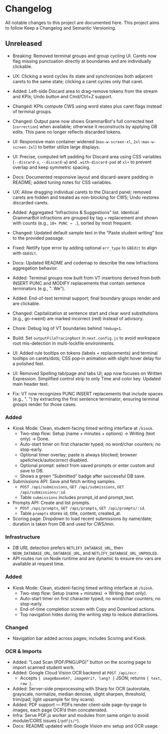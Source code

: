 # Changelog

All notable changes to this project are documented here.
This project aims to follow Keep a Changelog and Semantic Versioning.

## Unreleased

 - Breaking: Removed terminal groups and group cycling UI. Carets now flag missing punctuation directly at boundaries and are individually clickable.
 - UX: Clicking a word cycles its state and synchronizes both adjacent carets to the same state; clicking a caret cycles only that caret.
- Added: Left-side Discard area to drag-remove tokens from the stream and KPIs; Undo button and Cmd/Ctrl+Z support.
- Changed: KPIs compute CWS using word states plus caret flags instead of terminal groups.
 - Changed: Output pane now shows GrammarBot's full corrected text (`correction`) when available; otherwise it reconstructs by applying GB edits. This pane no longer reflects discarded tokens.

- UI: Responsive main container widened (`max-w-screen-xl`, `2xl:max-w-screen-2xl`) to better utilize large displays.
- UI: Precise, computed left padding for Discard area using CSS variables (`--discard-x`, `--discard-w`) and `.with-discard-pad` at `xl+` to prevent overlap and keep symmetric spacing.
- Docs: Documented responsive layout and discard-aware padding in README; added tuning notes for CSS variables.

- UX: Allow dragging individual carets to the Discard panel; removed carets are hidden and treated as non-blocking for CWS; Undo restores discarded carets.

- Added: Aggregated “Infractions & Suggestions” list. Identical GrammarBot infractions are grouped by tag + replacement and shown with counts (e.g., `10× PUNC → .`), sorted by most frequent.
- Changed: Updated default sample text in the “Paste student writing” box to the provided passage.
- Fixed: Netlify type error by adding optional `err_type` to `GBEdit` to align with `GbEdit`.
- Docs: Updated README and codemap to describe the new Infractions aggregation behavior.

- Added: Terminal groups now built from VT insertions derived from both INSERT PUNC and MODIFY replacements that contain sentence terminators (e.g., ". We").
- Added: End-of-text terminal support; final boundary groups render and are clickable.
- Changed: Capitalization at sentence start and clear word substitutions (e.g., go→went) are marked incorrect (red) instead of advisory.
- Chore: Debug log of VT boundaries behind `?debug=1`.
- Build: Set `outputFileTracingRoot` in `next.config.js` to avoid workspace root mis-detection in multi-lockfile environments.
- UI: Added rule tooltips on tokens (labels + replacements) and terminal tooltips on carets/dots; CSS pop‑in animation with slight hover delay for a polished feel.
- UI: Removed Spelling tab/page and tabs UI; app now focuses on Written Expression. Simplified control strip to only Time and color key. Updated main header text.
 - Fix: VT now recognizes PUNC INSERT replacements that include spaces (e.g., ". ") by extracting the first sentence terminator, ensuring terminal groups render for those cases.

### Added
- Kiosk Mode: Clean, student-facing timed writing interface at `/kiosk`.
  - Two-step flow: Setup (name + minutes + options) → Writing (text only) → Done.
  - Auto-start timer on first character typed; no word/char counters; no stop-early.
  - Optional timer overlay; paste is always blocked; browser spellcheck/autocorrect disabled.
  - Optional prompt: select from saved prompts or enter custom and save to DB.
  - Shows a green “Submitted” badge after successful DB save.
- Submissions API: Save and fetch writing samples.
  - `POST /api/submissions`, `GET /api/submissions`, `GET /api/submissions/:id`.
  - Table `submissions` includes prompt_id and prompt_text.
- Prompts API: Create and list prompts.
  - `POST /api/prompts`, `GET /api/prompts`, `GET /api/prompts/:id`.
  - Table `prompts` stores id, title, content, created_at.
- Scoring page: Dropdown to load recent submissions by name/date; duration is taken from DB and used for CWS/min.

### Infrastructure
- DB URL detection prefers `NETLIFY_DATABASE_URL`, then `NEON_DATABASE_URL`, `DATABASE_URL`, and `NETLIFY_DATABASE_URL_UNPOOLED`.
- API routes run on Node runtime and are dynamic to ensure env vars are available at request time.

### Added
- Kiosk Mode: Clean, student-facing timed writing interface at `/kiosk`.
  - Two-step flow: Setup (name + minutes) → Writing (text only).
  - Auto-start timer on first character typed; no word/char counters; no stop-early.
  - End-of-time completion screen with Copy and Download actions.
  - Top navigation hides during the writing step to reduce distractions.

### Changed
- Navigation bar added across pages; includes Scoring and Kiosk.

### OCR & Imports
- Added: “Load Scan (PDF/PNG/JPG)” button on the scoring page to import scanned student work.
- Added: Google Cloud Vision OCR backend at `POST /api/ocr`.
  - Accepts `{ imageBase64?, imageUri?, lang? }` JSON; returns `{ text, raw }`.
- Added: Server-side preprocessing with Sharp for OCR (autorotate, grayscale, normalize, median denoise, slight sharpen, threshold, trim/pad; light upsample for tiny scans).
- Added: PDF support — PDFs render client-side page-by-page to images, each page OCR’d then concatenated.
- Infra: Serve PDF.js worker and modules from same origin to avoid module/CORS issues (`/pdfjs/*`).
- Docs: README updated with Google Vision env setup and OCR usage.
